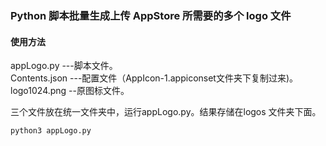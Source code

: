### Python 脚本批量生成上传 AppStore 所需要的多个 logo 文件

####  使用方法

appLogo.py ---脚本文件。     
Contents.json ---配置文件（AppIcon-1.appiconset文件夹下复制过来)。    
logo1024.png --原图标文件。     

三个文件放在统一文件夹中，运行appLogo.py。结果存储在logos 文件夹下面。


~~~
python3 appLogo.py
~~~



